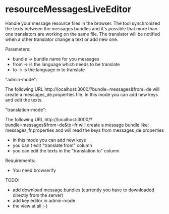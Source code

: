 resourceMessagesLiveEditor
==========================

Handle your message resource files in the browser. 
The tool synchronized the texts between the messages bundles and it's possible that more than one translators are working on the same file. The translator will be notified when a other translator change a text or add new one. 


Parameters:
 * bundle -> bundle name for you messages
 * from -> is the language which needs to be translate
 * to -> is the language in to translate 

"admin-mode":

The following URL http://localhost:3000/?bundle=messages&from=de will create a messages_de.properties file. In this mode you can add new keys and edit the texts.

"translation-mode":

The following URL http://localhost:3000/?bundle=messages&from=de&to=fr will create a message bundle like: messages_fr.properties and will read the keys from messages_de.properties
 * in this mode you can add new keys
 * you can't edit "translate from" column
 * you can edit the texts in the "translation to" column


Requirements:
 * You need browserify
 

TODO:
 * add download message bundles (currently you have to downloaded directly from the server)
 * add key editor in admin-mode
 * the view at all ;-)

 
